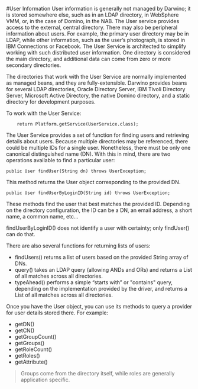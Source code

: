#User Information
User information is generally not managed by Darwino; it is stored somewhere else, such as in an LDAP directory, in WebSphere VMM, or, in the case of Domino, in the NAB. The User service provides access to the external, central directory. There may also be peripheral information about users. For example, the primary user directory may be in LDAP, while other information, such as the user’s photograph, is stored in IBM Connections or Facebook. The User Service is architected to simplify working with such distributed user information. One directory is considered the main directory, and additional data can come from zero or more secondary directories.
	

The directories that work with the User Service are normally implemented as managed beans, and they are fully-extensible. Darwino provides beans for several LDAP directories, Oracle Directory Server, IBM Tivoli Directory Server, Microsoft Active Directory, the native Domino directory, and a static directory for development purposes.

To work with the User Service:

```
	return Platform.getService(UserService.class);
```

The User Service provides a set of function for finding users and retrieving details about users. Because multiple directories may be referenced, there could be multiple IDs for a single user. Nonetheless, there must be only one canonical distinguished name (DN). With this in mind, there are two operations available to find a particular user:

```
public User findUser(String dn) throws UserException;
```
This method returns the User object corresponding to the provided DN.

```
public User findUserByLoginID(String id) throws UserException;
```
These methods find the user that best matches the provided ID. Depending on the directory configuration, the ID can be a DN, an email address, a short name, a common name, etc…

findUserByLoginID() does not identify a user with certainty; only findUser() can do that.

There are also several functions for returning lists of users:
- findUsers() returns a list of users based on the provided String array of DNs.
- query() takes an LDAP query (allowing ANDs and ORs) and returns a List of all matches across all directories.
- typeAhead() performs a simple “starts with” or "contains" query, depending on the implementation provided by the driver, and returns a List of all matches across all directories.

Once you have the User object, you can use its methods to query a provider for user details stored there. For example:
-	getDN()
-	getCN()
-	getGroupCount()
-	getGroups()
-	getRoleCount()
-	getRoles()
-	getAttribute()

> Groups come from the directory itself, while roles are generally application specific.
> 
